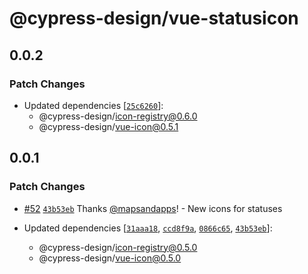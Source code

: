 # @cypress-design/vue-statusicon

## 0.0.2

### Patch Changes

- Updated dependencies [[`25c6260`](https://github.com/cypress-io/cypress-design/commit/25c62605be573dafafff090b47fb80091b35aea4)]:
  - @cypress-design/icon-registry@0.6.0
  - @cypress-design/vue-icon@0.5.1

## 0.0.1

### Patch Changes

- [#52](https://github.com/cypress-io/cypress-design/pull/52) [`43b53eb`](https://github.com/cypress-io/cypress-design/commit/43b53eb6bd10111629239a87374cfcc894eda0e3) Thanks [@mapsandapps](https://github.com/mapsandapps)! - New icons for statuses

- Updated dependencies [[`31aaa18`](https://github.com/cypress-io/cypress-design/commit/31aaa182c8cd415f2884289144f504183e5ab418), [`ccd8f9a`](https://github.com/cypress-io/cypress-design/commit/ccd8f9a8feb624c0a52deaa9754c76969f43fc1e), [`0866c65`](https://github.com/cypress-io/cypress-design/commit/0866c654f24c36951c98468d789462748606b428), [`43b53eb`](https://github.com/cypress-io/cypress-design/commit/43b53eb6bd10111629239a87374cfcc894eda0e3)]:
  - @cypress-design/icon-registry@0.5.0
  - @cypress-design/vue-icon@0.5.0
